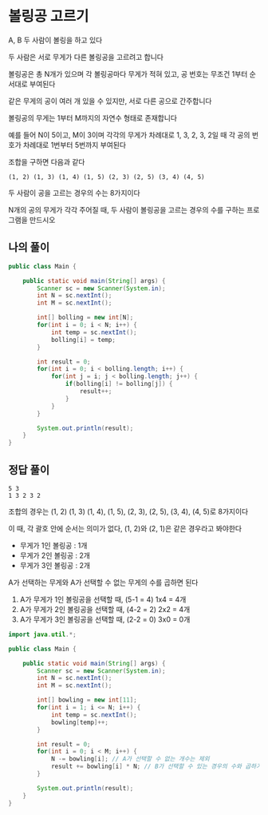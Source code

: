 # 볼링공 고르기

A, B 두 사람이 볼링을 하고 있다

두 사람은 서로 무게가 다른 볼링공을 고르려고 합니다

볼링공은 총 N개가 있으며 각 볼링공마다 무게가 적혀 있고, 공 번호는 무조건 1부터 순서대로 부여된다

같은 무게의 공이 여러 개 있을 수 있지만, 서로 다른 공으로 간주합니다

볼링공의 무게는 1부터 M까지의 자연수 형태로 존재합니다

예를 들어 N이 5이고, M이 3이며 각각의 무게가 차례대로 1, 3, 2, 3, 2일 때 각 공의 번호가 차례대로 1번부터 5번까지 부여된다

조합을 구하면 다음과 같다

```
(1, 2) (1, 3) (1, 4) (1, 5) (2, 3) (2, 5) (3, 4) (4, 5)
```

두 사람이 공을 고르는 경우의 수는 8가지이다

N개의 공의 무게가 각각 주어질 때, 두 사람이 볼링공을 고르는 경우의 수를 구하는 프로그램을 만드시오

## 나의 풀이

```java
public class Main {

    public static void main(String[] args) {
        Scanner sc = new Scanner(System.in);
        int N = sc.nextInt();
        int M = sc.nextInt();

        int[] bolling = new int[N];
        for(int i = 0; i < N; i++) {
            int temp = sc.nextInt();
            bolling[i] = temp;
        }

        int result = 0;
        for(int i = 0; i < bolling.length; i++) {
            for(int j = i; j < bolling.length; j++) {
                if(bolling[i] != bolling[j]) {
                    result++;
                }
            }
        }

        System.out.println(result);
    }
}
```

## 정답 풀이

```
5 3
1 3 2 3 2
```

조합의 경우는 (1, 2) (1, 3) (1, 4), (1, 5), (2, 3), (2, 5), (3, 4), (4, 5)로 8가지이다

이 때, 각 괄호 안에 순서는 의미가 없다, (1, 2)와 (2, 1)은 같은 경우라고 봐야한다

- 무게가 1인 볼링공 : 1개
- 무게가 2인 볼링공 : 2개
- 무게가 3인 볼링공 : 2개

A가 선택하는 무게와 A가 선택할 수 없는 무게의 수를 곱하면 된다

1. A가 무게가 1인 볼링공을 선택할 때, (5-1 = 4) 1x4 = 4개
2. A가 무게가 2인 볼링공을 선택할 때, (4-2 = 2) 2x2 = 4개
3. A가 무게가 3인 볼링공을 선택할 때, (2-2 = 0) 3x0 = 0개

```java
import java.util.*;

public class Main {

    public static void main(String[] args) {
        Scanner sc = new Scanner(System.in);
        int N = sc.nextInt();
        int M = sc.nextInt();

        int[] bowling = new int[11];
        for(int i = 1; i <= N; i++) {
            int temp = sc.nextInt();
            bowling[temp]++;
        }

        int result = 0;
        for(int i = 0; i < M; i++) {
            N -= bowling[i]; // A가 선택할 수 없는 개수는 제외
            result += bowling[i] * N; // B가 선택할 수 있는 경우의 수와 곱하기
        }

        System.out.println(result);
    }
}
```